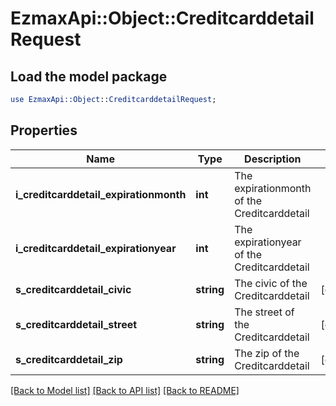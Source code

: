 # EzmaxApi::Object::CreditcarddetailRequest

## Load the model package
```perl
use EzmaxApi::Object::CreditcarddetailRequest;
```

## Properties
Name | Type | Description | Notes
------------ | ------------- | ------------- | -------------
**i_creditcarddetail_expirationmonth** | **int** | The expirationmonth of the Creditcarddetail | 
**i_creditcarddetail_expirationyear** | **int** | The expirationyear of the Creditcarddetail | 
**s_creditcarddetail_civic** | **string** | The civic of the Creditcarddetail | [optional] 
**s_creditcarddetail_street** | **string** | The street of the Creditcarddetail | [optional] 
**s_creditcarddetail_zip** | **string** | The zip of the Creditcarddetail | [optional] 

[[Back to Model list]](../README.md#documentation-for-models) [[Back to API list]](../README.md#documentation-for-api-endpoints) [[Back to README]](../README.md)


